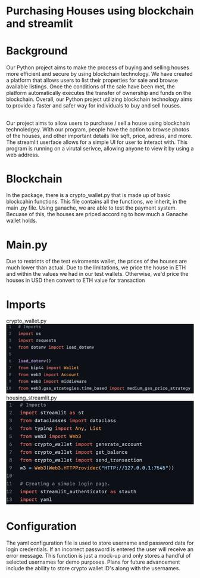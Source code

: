 # Purchasing Houses using blockchain and streamlit

# Background
Our Python project aims to make the process of buying and selling houses more efficient and secure by using blockchain technology. We have created a platform that allows users to list their properties for sale and browse available listings.
Once the conditions of the sale have been met, the platform automatically executes the transfer of ownership and funds on the blockchain.
Overall, our Python project utilizing blockchain technology aims to provide a faster and safer way for individuals to buy and sell houses.

##
Our project aims to allow users to purchase / sell a house using blockchain technoledgey. With our program, people have the option to browse photos of the houses, and other important details like sqft, price, adress, and more. The streamlit userface allows for a simple UI for user to interact with. This program is running on a virutal serivce, allowing anyone to view it by using a web address. 

# Blockchain 

In the package, there is a crypto_wallet.py that is made up of basic blockcahin functions. This file contains all the functions, we inherit, in the main .py file. Using ganache, we are able to test the payment system. Becuase of this, the houses are priced according to how much a Ganache wallet holds.

# Main.py

Due to restrints of the test eviroments wallet, the prices of the houses are much lower than actual. Due to the limitations, we price the house in ETH and within the values we had in our test wallets. Otherwise, we'd price the houses in USD then convert to ETH value for transaction

# Imports
crypto_wallet.py
![alt=""](./ReadMe%20Images/Screenshot%202023-01-06%20at%205.54.53%20PM.png)
housing_streamlit.py
![alt=""](./ReadMe%20Images/Screenshot%202023-01-06%20at%205.55.18%20PM.png)

# Configuration

The yaml configuration file is used to store username and password data for login credentials. If an incorrect password is entered the user will receive an error message. This function is just a mock-up and only stores a handful of selected usernames for demo purposes. Plans for future advancement include the ability to store crypto wallet ID's along with the usernames.  
